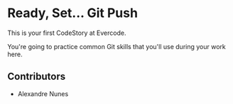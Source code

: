 # Ready, Set... Git Push

This is your first CodeStory at Evercode.

You're going to practice common Git skills that you'll use during your work here.

## Contributors

- Alexandre Nunes

